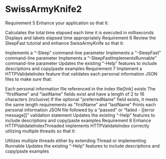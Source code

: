 # SwissArmyKnife2

Requirement 5
Enhance your application so that it:

Calculates the total time elapsed each time it is executed in milliseconds
Displays and labels elapsed time appropriately
Requirement 6
Review the SleepFast tutorial and enhance SwissArmyKnife so that it:

Implements a “-Sleep” command-line parameter
Implements a “-SleepFast” command-line parameter
Implements a “-SleepFastImplementsRunnable” command-line parameter
Updates the existing “-Help” features to include descriptions and copy/paste examples
Requirement 7
Implement a HTTPValidateIndex feature that validates each personal information JSON files to make sure that:

Each personal information file referenced in the index file[link] exists
The "firstName" and "lastName" fields exist and have a length of 2 to 16 characters (inclusive)
If the optional "preferredName" field exists, it meets the same length requirements as "firstName" and "lastName"
Prints each personal information JSON file followed by a “passed” or “failed - [[error message]]” validation statement
Updates the existing “-Help” features to include descriptions and copy/paste examples
Requirement 8
Enhance HTTPValidateIndexThreaded implements HTTPValidateIndex correctly utilizing multiple threads so that it:

Utilizes multiple threads either by extending Thread or implementing Runnable
Updates the existing “-Help” features to include descriptions and copy/paste examples
